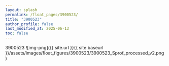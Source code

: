 ```yaml
---
layout: splash
permalink: /float_pages/3900523/
title: "3900523"
author_profile: false
last_modified_at: 2025-06-13
toc: false
---
```

 
3900523
![img-png]({{ site.url }}{{ site.baseurl }}/assets/images/float_figures/3900523/3900523_Sprof_processed_v2.png)